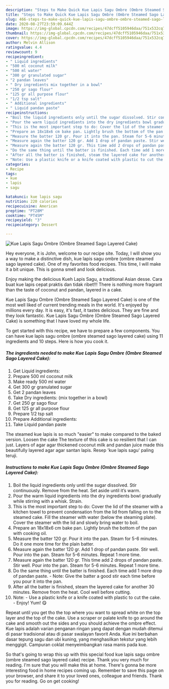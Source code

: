 ```yaml
---
description: "Steps to Make Quick Kue Lapis Sagu Ombre (Ombre Steamed Sago Layered Cake)"
title: "Steps to Make Quick Kue Lapis Sagu Ombre (Ombre Steamed Sago Layered Cake)"
slug: 466-steps-to-make-quick-kue-lapis-sagu-ombre-ombre-steamed-sago-layered-cake
date: 2020-08-27T23:59:09.644Z
image: https://img-global.cpcdn.com/recipes/47dcff5105946daa/751x532cq70/kue-lapis-sagu-ombre-ombre-steamed-sago-layered-cake-recipe-main-photo.jpg
thumbnail: https://img-global.cpcdn.com/recipes/47dcff5105946daa/751x532cq70/kue-lapis-sagu-ombre-ombre-steamed-sago-layered-cake-recipe-main-photo.jpg
cover: https://img-global.cpcdn.com/recipes/47dcff5105946daa/751x532cq70/kue-lapis-sagu-ombre-ombre-steamed-sago-layered-cake-recipe-main-photo.jpg
author: Melvin Allison
ratingvalue: 4.4
reviewcount: 9
recipeingredient:
- " Liquid ingredients"
- "500 ml coconut milk"
- "500 ml water"
- "300 gr granulated sugar"
- "2 pandan leaves"
- " Dry ingredients mix together in a bowl"
- "250 gr sago flour"
- "125 gr all purpose flour"
- "1/2 tsp salt"
- " Additional ingredients"
- " Liquid pandan paste"
recipeinstructions:
- "Boil the liquid ingredients only until the sugar dissolved. Stir continuously. Remove from the heat. Set aside until it’s warm."
- "Pour the warm liquid ingredients into the dry ingredients bowl gradually while stirring with a whisk. Strain."
- "This is the most important step to do: Cover the lid of the steamer with a kitchen towel to prevent condensation from the lid from falling on to the steamed cake. Fill the steamer with water (below the steaming plate). Cover the steamer with the lid and slowly bring water to boil."
- "Prepare an 18x18x6 cm bake pan. Lightly brush the bottom of the pan with cooking oil."
- "Measure the batter 120 gr. Pour it into the pan. Steam for 5-6 minutes. Do it one more time for the plain batter."
- "Measure again the batter 120 gr. Add 1 drop of pandan paste. Stir well. Pour into the pan. Steam for 5-6 minutes. Repeat 1 more time."
- "Measure again the batter 120 gr. This time add 2 drops of pandan paste. Stir well. Pour into the pan. Steam for 5-6 minutes. Repeat 1 more time."
- "Do the same thing until the batter is finished. Each time add 1 more drop of pandan paste. Note: Give the batter a good stir each time before you pour it into the pan."
- "After all the batter is finished, steam the layered cake for another 30 minutes. Remove from the heat. Cool well before cutting."
- "Note: Use a plastic knife or a knife coated with plastic to cut the cake. Enjoy! Yum! 😋"
categories:
- Recipe
tags:
- kue
- lapis
- sagu

katakunci: kue lapis sagu 
nutrition: 220 calories
recipecuisine: American
preptime: "PT28M"
cooktime: "PT45M"
recipeyield: "3"
recipecategory: Dessert

---
```



![Kue Lapis Sagu Ombre (Ombre Steamed Sago Layered Cake)](https://img-global.cpcdn.com/recipes/47dcff5105946daa/751x532cq70/kue-lapis-sagu-ombre-ombre-steamed-sago-layered-cake-recipe-main-photo.jpg)

Hey everyone, it is John, welcome to our recipe site. Today, I will show you a way to make a distinctive dish, kue lapis sagu ombre (ombre steamed sago layered cake). One of my favorites food recipes. This time, I will make it a bit unique. This is gonna smell and look delicious.

Enjoy making the delicious Kueh Lapis Sagu, a traditional Asian desse. Cara buat kue lapis cepat praktis dan tidak ribet!!! There is nothing more fragrant than the taste of coconut and pandan, layered in a cake.

Kue Lapis Sagu Ombre (Ombre Steamed Sago Layered Cake) is one of the most well liked of current trending meals in the world. It's enjoyed by millions every day. It is easy, it's fast, it tastes delicious. They are fine and they look fantastic. Kue Lapis Sagu Ombre (Ombre Steamed Sago Layered Cake) is something that I have loved my whole life.


To get started with this recipe, we have to prepare a few components. You can have kue lapis sagu ombre (ombre steamed sago layered cake) using 11 ingredients and 10 steps. Here is how you cook it.

<!--inarticleads1-->

##### The ingredients needed to make Kue Lapis Sagu Ombre (Ombre Steamed Sago Layered Cake):

1. Get  Liquid ingredients:
1. Prepare 500 ml coconut milk
1. Make ready 500 ml water
1. Get 300 gr granulated sugar
1. Get 2 pandan leaves
1. Take  Dry ingredients: (mix together in a bowl)
1. Get 250 gr sago flour
1. Get 125 gr all purpose flour
1. Prepare 1/2 tsp salt
1. Prepare  Additional ingredients:
1. Take  Liquid pandan paste


The steamed kue lapis is so much &#34;easier&#34; to make compared to the baked version. Loosen the cake The texture of this cake is so resilient that I can just. Layers of agar agar thickened coconut milk and pandan juice made this beautifully layered agar agar santan lapis. Resep &#39;kue lapis sagu&#39; paling teruji. 

<!--inarticleads2-->

##### Instructions to make Kue Lapis Sagu Ombre (Ombre Steamed Sago Layered Cake):

1. Boil the liquid ingredients only until the sugar dissolved. Stir continuously. Remove from the heat. Set aside until it’s warm.
1. Pour the warm liquid ingredients into the dry ingredients bowl gradually while stirring with a whisk. Strain.
1. This is the most important step to do: Cover the lid of the steamer with a kitchen towel to prevent condensation from the lid from falling on to the steamed cake. Fill the steamer with water (below the steaming plate). Cover the steamer with the lid and slowly bring water to boil.
1. Prepare an 18x18x6 cm bake pan. Lightly brush the bottom of the pan with cooking oil.
1. Measure the batter 120 gr. Pour it into the pan. Steam for 5-6 minutes. Do it one more time for the plain batter.
1. Measure again the batter 120 gr. Add 1 drop of pandan paste. Stir well. Pour into the pan. Steam for 5-6 minutes. Repeat 1 more time.
1. Measure again the batter 120 gr. This time add 2 drops of pandan paste. Stir well. Pour into the pan. Steam for 5-6 minutes. Repeat 1 more time.
1. Do the same thing until the batter is finished. Each time add 1 more drop of pandan paste. - Note: Give the batter a good stir each time before you pour it into the pan.
1. After all the batter is finished, steam the layered cake for another 30 minutes. Remove from the heat. Cool well before cutting.
1. Note: - Use a plastic knife or a knife coated with plastic to cut the cake. - Enjoy! Yum! 😋


Repeat until you get tho the top where you want to spread white on the top layer and the top of the cake. Use a scraper or palate knife to go around the cake and smooth out the sides and you should achieve the ombre effect. Kue lapis adalah varian penganan ringan yang dapat dengan mudah ditemui di pasar tradisional atau di pasar swalayan favorit Anda. Kue ini berbahan dasar tepung sagu dan ubi kuning, yang menghasilkan tekstur yang lebih menggigit. Campuran coklat menyeimbangkan rasa manis pada kue. 

So that's going to wrap this up with this special food kue lapis sagu ombre (ombre steamed sago layered cake) recipe. Thank you very much for reading. I'm sure that you will make this at home. There's gonna be more interesting food in home recipes coming up. Remember to save this page on your browser, and share it to your loved ones, colleague and friends. Thank you for reading. Go on get cooking!
